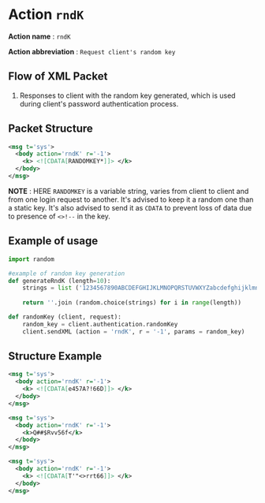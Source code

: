 Action `rndK`
============

__Action name__ : `rndK`

__Action abbreviation__ : `Request client's random key`

## Flow of XML Packet
1. Responses to client with the random key generated, which is used during client's password authentication process.

## Packet Structure
```xml
<msg t='sys'>
  <body action='rndK' r='-1'>
    <k> <![CDATA[RANDOMKEY*]]> </k>
  </body>
</msg>
```
__NOTE__ : HERE `RANDOMKEY` is a variable string, varies from client to client and from one login request to another. It's advised to keep it a random one than a static key. It's also advised to send it as `CDATA` to prevent loss of data due to presence of `<>!--` in the key.

## Example of usage
```py
import random

#example of random key generation
def generateRndK (length=10):
    strings = list ('1234567890ABCDEFGHIJKLMNOPQRSTUVWXYZabcdefghijklmnopqrstuvwxyz!?;:"-/^&*()#@+×÷=%_,.<>{}[]|\\~`')
    
    return ''.join (random.choice(strings) for i in range(length))

def randomKey (client, request):
    random_key = client.authentication.randomKey
    client.sendXML (action = 'rndK', r = '-1', params = random_key)
```


## Structure Example
```xml
<msg t='sys'>
  <body action='rndK' r='-1'>
    <k> <![CDATA[e457A?!66D]]> </k>
  </body>
</msg>
```

```xml
<msg t='sys'>
  <body action='rndK' r='-1'>
    <k>Q##$Rvv56f</k>
  </body>
</msg>
```

```xml
<msg t='sys'>
  <body action='rndK' r='-1'>
    <k> <![CDATA[T'"<>rrt66]]> </k>
  </body>
</msg>
```
